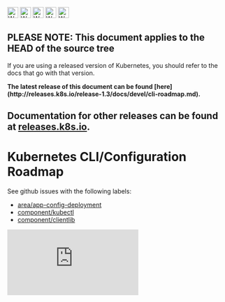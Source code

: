 <!-- BEGIN MUNGE: UNVERSIONED_WARNING -->

<!-- BEGIN STRIP_FOR_RELEASE -->

<img src="http://kubernetes.io/kubernetes/img/warning.png" alt="WARNING"
     width="25" height="25">
<img src="http://kubernetes.io/kubernetes/img/warning.png" alt="WARNING"
     width="25" height="25">
<img src="http://kubernetes.io/kubernetes/img/warning.png" alt="WARNING"
     width="25" height="25">
<img src="http://kubernetes.io/kubernetes/img/warning.png" alt="WARNING"
     width="25" height="25">
<img src="http://kubernetes.io/kubernetes/img/warning.png" alt="WARNING"
     width="25" height="25">

<h2>PLEASE NOTE: This document applies to the HEAD of the source tree</h2>

If you are using a released version of Kubernetes, you should
refer to the docs that go with that version.

<!-- TAG RELEASE_LINK, added by the munger automatically -->
<strong>
The latest release of this document can be found
[here](http://releases.k8s.io/release-1.3/docs/devel/cli-roadmap.md).

Documentation for other releases can be found at
[releases.k8s.io](http://releases.k8s.io).
</strong>
--

<!-- END STRIP_FOR_RELEASE -->

<!-- END MUNGE: UNVERSIONED_WARNING -->

# Kubernetes CLI/Configuration Roadmap

See github issues with the following labels:
* [area/app-config-deployment](https://github.com/kubernetes/kubernetes/labels/area/app-config-deployment)
* [component/kubectl](https://github.com/kubernetes/kubernetes/labels/component/kubectl)
* [component/clientlib](https://github.com/kubernetes/kubernetes/labels/component/clientlib)


<!-- BEGIN MUNGE: GENERATED_ANALYTICS -->
[![Analytics](https://kubernetes-site.appspot.com/UA-36037335-10/GitHub/docs/devel/cli-roadmap.md?pixel)]()
<!-- END MUNGE: GENERATED_ANALYTICS -->
